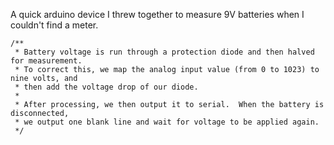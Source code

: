 A quick arduino device I threw together to measure 9V batteries when I couldn't find a meter.
    
    /**
     * Battery voltage is run through a protection diode and then halved for measurement.
     * To correct this, we map the analog input value (from 0 to 1023) to nine volts, and
     * then add the voltage drop of our diode.
     * 
     * After processing, we then output it to serial.  When the battery is disconnected,
     * we output one blank line and wait for voltage to be applied again.
     */
